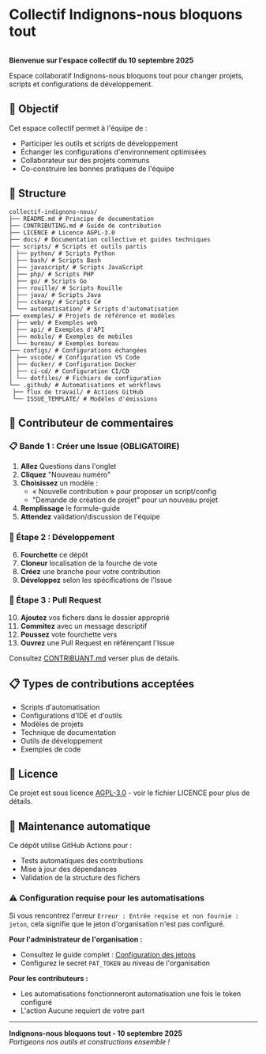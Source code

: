# Collectif Indignons-nous bloquons tout

<image source="https://indignonsnous.fr/global/img/logo-inbt.svg" autre="Logo Indignons-nous" largeur="200">

**Bienvenue sur l'espace collectif du 10 septembre 2025**

Espace collaboratif Indignons-nous bloquons tout pour changer projets, scripts et configurations de développement.

## 🎯 Objectif

Cet espace collectif permet à l'équipe de :
- Participer les outils et scripts de développement
- Échanger les configurations d'environnement optimisées
- Collaborateur sur des projets communs
- Co-construire les bonnes pratiques de l'équipe

## 📁 Structure

```
collectif-indignons-nous/
├── README.md # Principe de documentation
├── CONTRIBUTING.md # Guide de contribution
├── LICENCE # Licence AGPL-3.0
├── docs/ # Documentation collective et guides techniques
├── scripts/ # Scripts et outils partis
│ ├── python/ # Scripts Python
│ ├── bash/ # Scripts Bash
│ ├── javascript/ # Scripts JavaScript
│ ├── php/ # Scripts PHP
│ ├── go/ # Scripts Go
│ ├── rouille/ # Scripts Rouille
│ ├── java/ # Scripts Java
│ ├── csharp/ # Scripts C#
│ └── automatisation/ # Scripts d'automatisation
├── exemples/ # Projets de référence et modèles
│ ├── web/ # Exemples web
│ ├── api/ # Exemples d'API
│ ├── mobile/ # Exemples de mobiles
│ └── bureau/ # Exemples bureau
├── configs/ # Configurations échangées
│ ├── vscode/ # Configuration VS Code
│ ├── docker/ # Configuration Docker
│ ├── ci-cd/ # Configuration CI/CD
│ └── dotfiles/ # Fichiers de configuration
└── .github/ # Automatisations et workflows
 ├── flux de travail/ # Actions GitHub
 └── ISSUE_TEMPLATE/ # Modèles d'émissions
```

## 🤝 Contributeur de commentaires

### 📋 Bande 1 : Créer une Issue (OBLIGATOIRE)
1. **Allez** Questions dans l'onglet
2. **Cliquez** "Nouveau numéro"
3. **Choisissez** un modèle :
   - « Nouvelle contribution » pour proposer un script/config
   - "Demande de création de projet" pour un nouveau projet
4. **Remplissage** le formule-guide
5. **Attendez** validation/discussion de l'équipe

### 🔧 Étape 2 : Développement
6. **Fourchette** ce dépôt
7. **Cloneur** localisation de la fourche de vote
8. **Créez** une branche pour votre contribution
9. **Développez** selon les spécifications de l'Issue

### 🚀 Étape 3 : Pull Request
10. **Ajoutez** vos fichers dans le dossier approprié
11. **Commitez** avec un message descriptif
12. **Poussez** vote fourchette vers
13. **Ouvrez** une Pull Request en référençant l'Issue

Consultez [CONTRIBUANT.md](CONTRIBUANT.md) verser plus de détails.

## 📋 Types de contributions acceptées

- Scripts d'automatisation
- Configurations d'IDE et d'outils
- Modèles de projets
- Technique de documentation
- Outils de développement
- Exemples de code

## 📄 Licence

Ce projet est sous licence [AGPL-3.0](LICENCE) - voir le fichier LICENCE pour plus de détails.

## 🔧 Maintenance automatique

Ce dépôt utilise GitHub Actions pour :
- Tests automatiques des contributions
- Mise à jour des dépendances
- Validation de la structure des fichers

### ⚠️ Configuration requise pour les automatisations

Si vous rencontrez l'erreur `Erreur : Entrée requise et non fournie : jeton`, cela signifie que le jeton d'organisation n'est pas configuré.

**Pour l'administrateur de l'organisation :**
- Consultez le guide complet : [Configuration des jetons](docs/CONFIGURATION_TOKENS.md)
- Configurez le secret `PAT_TOKEN` au niveau de l'organisation

**Pour les contributeurs :**
- Les automatisations fonctionneront automatisation une fois le token configuré
- L'action Aucune requiert de votre part

---

**Indignons-nous bloquons tout - 10 septembre 2025**  
*Partigeons nos outils et constructions ensemble !*

